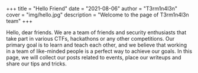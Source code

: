 +++
title = "Hello Friend"
date = "2021-08-06"
author = "T3rm1n4l3n"
cover = "img/hello.jpg"
description = "Welcome to the page of T3rm1n4l3n team"
+++

Hello, dear friends. We are a team of friends and security enthusiasts that take part in various CTFs, hackathons or any other competitions. Our primary goal is to learn and teach each other, and we believe that working in a team of like-minded people is a perfect way to achieve our goals. In this page, we will collect our posts related to events, place our writeups and share our tips and tricks. 
